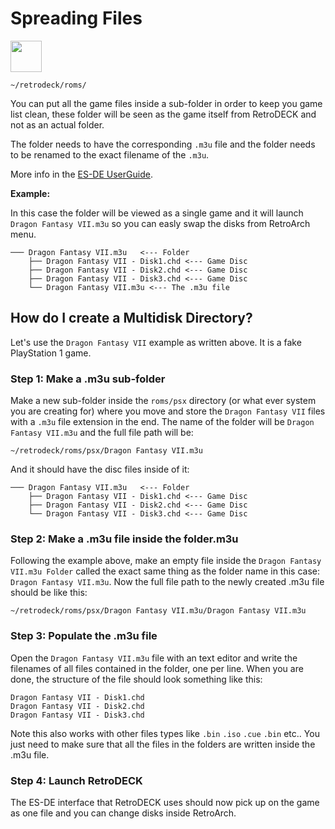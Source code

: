# Spreading Files

<img src="../../wiki_icons/pixelitos/folder-blue-games.png" width="50">

`~/retrodeck/roms/`


You can put all the game files inside a sub-folder in order to keep you game list clean, these folder will be seen as the game itself from RetroDECK and not as an actual folder.

The folder needs to have the corresponding `.m3u` file and the folder needs to be renamed to the exact filename of the `.m3u`.

More info in the [ES-DE UserGuide](https://gitlab.com/es-de/emulationstation-de/-/blob/master/USERGUIDE.md#directories-interpreted-as-files).

**Example:**

In this case the folder will be viewed as a single game and it will launch `Dragon Fantasy VII.m3u` so you can easly swap the disks from RetroArch menu.

```
─── Dragon Fantasy VII.m3u   <--- Folder
    ├── Dragon Fantasy VII - Disk1.chd <--- Game Disc
    ├── Dragon Fantasy VII - Disk2.chd <--- Game Disc
    ├── Dragon Fantasy VII - Disk3.chd <--- Game Disc
    └── Dragon Fantasy VII.m3u <--- The .m3u file
```


## How do I create a Multidisk Directory?

Let's use the `Dragon Fantasy VII` example as written above. It is a fake PlayStation 1 game.

### Step 1: Make a .m3u sub-folder
Make a new sub-folder inside the `roms/psx` directory (or what ever system you are creating for) where you move and store the `Dragon Fantasy VII` files with a `.m3u` file extension in the end.
The name of the folder will be `Dragon Fantasy VII.m3u` and the full file path will be:

`~/retrodeck/roms/psx/Dragon Fantasy VII.m3u`

And it should have the disc files inside of it:

```
─── Dragon Fantasy VII.m3u   <--- Folder
    ├── Dragon Fantasy VII - Disk1.chd <--- Game Disc
    ├── Dragon Fantasy VII - Disk2.chd <--- Game Disc
    └── Dragon Fantasy VII - Disk3.chd <--- Game Disc
```

### Step 2: Make a .m3u file inside the folder.m3u
Following the example above, make an empty file inside the `Dragon Fantasy VII.m3u Folder` called the exact same thing as the folder name in this case: `Dragon Fantasy VII.m3u`. Now the full file path to the newly created .m3u file should be like this:

`~/retrodeck/roms/psx/Dragon Fantasy VII.m3u/Dragon Fantasy VII.m3u`

### Step 3: Populate the .m3u file

Open the `Dragon Fantasy VII.m3u` file with an text editor and write the filenames of all files contained in the folder, one per line.
When you are done, the structure  of the file should look something like this:

```
Dragon Fantasy VII - Disk1.chd
Dragon Fantasy VII - Disk2.chd
Dragon Fantasy VII - Disk3.chd
```

Note this also works with other files types like `.bin` `.iso` `.cue` `.bin` etc.. You just need to make sure that all the files in the folders are written inside the .m3u file.

### Step 4: Launch RetroDECK
The ES-DE interface that RetroDECK uses should now pick up on the game as one file and you can change disks inside RetroArch.
